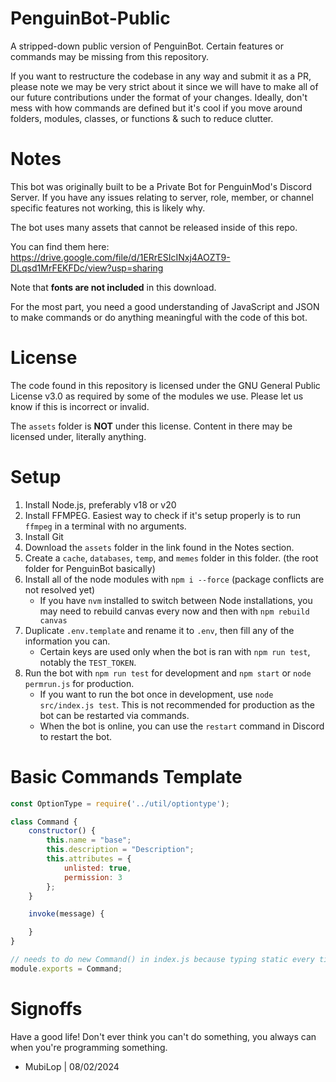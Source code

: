 # PenguinBot-Public
A stripped-down public version of PenguinBot.
Certain features or commands may be missing from this repository.

If you want to restructure the codebase in any way and submit it as a PR, please note we may be very strict about it since we will have to make all of our future contributions under the format of your changes. Ideally, don't mess with how commands are defined but it's cool if you move around folders, modules, classes, or functions & such to reduce clutter.

# Notes
This bot was originally built to be a Private Bot for PenguinMod's Discord Server. If you have any issues relating to server, role, member, or channel specific features not working, this is likely why.

The bot uses many assets that cannot be released inside of this repo.

You can find them here:
https://drive.google.com/file/d/1ERrESIcINxj4AOZT9-DLqsd1MrFEKFDc/view?usp=sharing

Note that **fonts are not included** in this download.

For the most part, you need a good understanding of JavaScript and JSON to make commands or do anything meaningful with the code of this bot.

# License
The code found in this repository is licensed under the GNU General Public License v3.0 as required by some of the modules we use.
Please let us know if this is incorrect or invalid.

The `assets` folder is **NOT** under this license. Content in there may be licensed under, literally anything.

# Setup
1. Install Node.js, preferably v18 or v20
2. Install FFMPEG. Easiest way to check if it's setup properly is to run `ffmpeg` in a terminal with no arguments.
3. Install Git
4. Download the `assets` folder in the link found in the Notes section.
5. Create a `cache`, `databases`, `temp`, and `memes` folder in this folder. (the root folder for PenguinBot basically)
6. Install all of the node modules with `npm i --force` (package conflicts are not resolved yet)
    - If you have `nvm` installed to switch between Node installations, you may need to rebuild canvas every now and then with `npm rebuild canvas`
7. Duplicate `.env.template` and rename it to `.env`, then fill any of the information you can.
    - Certain keys are used only when the bot is ran with `npm run test`, notably the `TEST_TOKEN`.
8. Run the bot with `npm run test` for development and `npm start` or `node permrun.js` for production.
    - If you want to run the bot once in development, use `node src/index.js test`. This is not recommended for production as the bot can be restarted via commands.
    - When the bot is online, you can use the `restart` command in Discord to restart the bot.

# Basic Commands Template
```js
const OptionType = require('../util/optiontype');

class Command {
    constructor() {
        this.name = "base";
        this.description = "Description";
        this.attributes = {
            unlisted: true,
            permission: 3
        };
    }

    invoke(message) {

    }
}

// needs to do new Command() in index.js because typing static every time STINKS!
module.exports = Command;
```

# Signoffs
Have a good life! Don't ever think you can't do something, you always can when you're programming something.

- MubiLop | 08/02/2024
